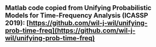 ## Matlab code copied from Unifying Probabilistic Models for Time-Frequency Analysis (ICASSP 2019): [https://github.com/wil-j-wil/unifying-prob-time-freq](https://github.com/wil-j-wil/unifying-prob-time-freq)

